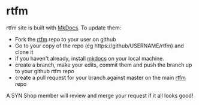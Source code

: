 # rtfm

rtfm site is built with [MkDocs](https://www.mkdocs.org/).  To update them:

*  Fork the [rtfm](https://github.com/synshop/rtfm) repo to your user on github
* Go to your copy of the repo (eg https://github/USERNAME/rtfm) and clone it
* if you haven't already, install [mkdocs](https://www.mkdocs.org/#installation) on your local machine.
* create a branch, make your edits, commit them and push the branch up to your github rtfm repo
* create a pull request for your branch against master on the main [rtfm](https://github.com/synshop/rtfm) repo

A SYN Shop member will review and merge your request if it all looks good!